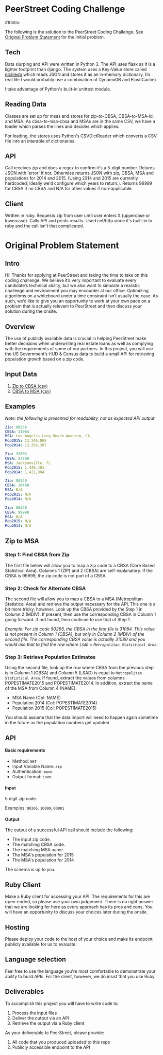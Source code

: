 # PeerStreet Coding Challenge

##Intro
 
The following is the solution to the PeerStreet Coding Challenge. See [Original Problem Statement](#original-problem-statement) for the initial problem.

## Tech

Data slurping and API were written in Python 3. The API uses flask as it is a lighter footprint than django. The system uses a Key-Value store called [pickledb](https://github.com/patx/pickledb) which reads JSON and stores it as an in-memory dictionary. (In real life I would probably use a combination of DynamoDB and ElastiCache)

I take advantage of Python's built-in unittest module.

## Reading Data

Classes are set up for msas and stores for zip-to-CBSA, CBSA-to-MSA-id, and MSA. As cbsa-to-msa-cbsa and MSAs are in the same CSV, we have a loader which parses the lines and decides which applies.

For loading, the stores uses Python's CSVDictReader which converts a CSV file into an interable of dictionaries.

## API

Call receives zip and does a regex to confirm it's a 5-digit number. Returns JSON with 'error' if not. Otherwise returns JSON with zip, CBSA, MSA and populations for 2014 and 2015. (Using 2014 and 2015 are currently hardcoded; ideally we'd configure which years to return.). Returns 99999 for CBSA if no CBSA and N/A for other values if non-applicable.

## Client

Written in ruby. Requests zip from user until user enters X (uppercase or lowercase). Calls API and prints results. Used net/http since it's built-in to ruby and the call isn't that complicated.

# Original Problem Statement

## Intro

Hi! Thanks for applying at PeerStreet and taking the time to take on this coding challenge. We believe it’s very important to evaluate every candidate’s technical ability, but we also want to simulate a realistic challenge and environment you may encounter at our office. Optimizing algorithms on a whiteboard under a time constraint isn’t usually the case. As such, we’d like to give you an opportunity to work at your own pace on a problem that is actually relevant to PeerStreet and then discuss your solution during the onsite.

## Overview

The use of publicly available data is crucial in helping PeerStreet make better decisions when underwriting real estate loans as well as complying with the requirements of some of our partners. In this project, you will use the US Government’s HUD & Census data to build a small API for retrieving population growth based on a zip code.

## Input Data

1. [Zip to CBSA (csv)](https://s3.amazonaws.com/peerstreet-static/engineering/zip_to_msa/zip_to_cbsa.csv)
1. [CBSA to MSA (csv)](https://s3.amazonaws.com/peerstreet-static/engineering/zip_to_msa/cbsa_to_msa.csv)

## Examples

*Note: the following is presented for readability, not as expected API output*

```yaml
Zip: 90266
CBSA: 31084
MSA: Los Angeles-Long Beach-Anaheim, CA
Pop2015: 13,340,068
Pop2014: 13,254,397
```

```yaml
Zip: 32003
CBSA: 27260
MSA: Jacksonville, FL
Pop2015: 1,449,481
Pop2014: 1,421,004
```

```yaml
Zip: 88340
CBSA: 10460
MSA: N/A
Pop2015: N/A
Pop2014: N/A
```

```yaml
Zip: 88338
CBSA: 99999
MSA: N/A
Pop2015: N/A
Pop2014: N/A
```

## Zip to MSA

### Step 1: Find CBSA from Zip

The first file below will allow you to map a zip code to a CBSA (Core Based Statistical Area). Columns 1 (ZIP) and 2 (CBSA) are self-explanatory. If the CBSA is 99999, the zip code is not part of a CBSA.

### Step 2: Check for Alternate CBSA

The second file will allow you to map a CBSA to a MSA (Metropolitan Statistical Area) and retrieve the output necessary for the API. This one is a bit more tricky, however. Look up the CBSA provided by the Step 1 in Column 2 (MDIV). If present, then use the corresponding CBSA in Column 1 going forward. If not found, then continue to use that of Step 1.

*Example: For zip code 90266, the CBSA in the first file is 31084. This value is not present in Column 1 (CBSA), but only in Column 2 (MDIV) of the second file. The corresponding CBSA value is actually 31080 and you would use that to find the row where `LSAD` = `Metropolitan Statistical Area`.*

### Step 3: Retrieve Population Estimates

Using the second file, look up the row where CBSA from the previous step is in Column 1 (CBSA) and Column 5 (LSAD) is equal to `Metropolitan Statistical Area`. If found, extract the values from columns POPESTIMATE2015 and POPESTIMATE2014. In addition, extract the name of the MSA from Column 4 (NAME).

* MSA Name (Col: NAME)
* Population 2014 (Col: POPESTIMATE2014)
* Population 2015 (Col: POPESTIMATE2015)

You should assume that the data import will need to happen again sometime in the future as the population numbers get updated.

## API

#### Basic requirements

* Method: `GET`
* Input Variable Name: `zip`
* Authentication: `none`
* Output format: `json`

#### Input

5 digit zip code.

Examples: `90266`, `10000`, `00001`

#### Output

The output of a successful API call should include the following:

* The input zip code.
* The matching CBSA code.
* The matching MSA name.
* The MSA's population for 2015
* The MSA's population for 2014

The schema is up to you.

## Ruby Client

Make a Ruby client for accessing your API. The requirements for this are open-ended, so please use your own judgement. There is no right answer that we are looking for here as every approach has its pros and cons. You will have an opportunity to discuss your choices later during the onsite.

## Hosting

Please deploy your code to the host of your choice and make its endpoint publicly available for us to evaluate.

## Language selection

Feel free to use the language you're most comfortable to demonstrate your ability to build APIs. For the client, however, we do insist that you use Ruby.

## Deliverables

To accomplish this project you will have to write code to:

1. Process the input files
1. Deliver the output via an API
1. Retrieve the output via a Ruby client

As your deliverable to PeerStreet, please provide:

1. All code that you produced uploaded to this repo
1. Publicly accessible endpoint to the API
